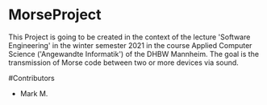 # MorseProject

This Project is going to be created in the context of the lecture 'Software Engineering' in the winter semester 2021 in the course Applied Computer Science ('Angewandte Informatik') of the DHBW Mannheim.
The goal is the transmission of Morse code between two or more devices via sound.

#Contributors

- Mark M.